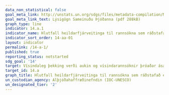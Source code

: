 ```yaml
---
data_non_statistical: false
goal_meta_link: http://unstats.un.org/sdgs/files/metadata-compilation/Metadata-Goal-14.pdf
goal_meta_link_text: Lýsigögn Sameinuðu Þjóðanna (pdf 288kB)
graph_type: line
indicator: 14.a.1
indicator_name: Hlutfall heildarfjárveitinga til rannsókna sem ráðstafað er til rannsókna í haftækni.
indicator_sort_order: 14-aa-01
layout: indicator
permalink: /14-a-1/
published: true
reporting_status: notstarted
sdg_goal: '14'
target: Vísindaleg þekking verði aukin og vísindarannsóknir þróaðar ásamt tækniþekkingu í haffræðum, að teknu tilliti til viðmiðunarreglna Alþjóðahaffræðinefndarinnar um hvernig nýta má þekkingu í sjávarútvegi til framþróunar í þróunarlöndunum, einkum þeim sem eru smáeyríki og þeim sem eru skemmst á veg komin, í því skyni að vernda hafið og líffræðilega fjölbreytni þess.
target_id: 14.a
graph_title: Hlutfall heildarfjárveitinga til rannsókna sem ráðstafað er til rannsókna í haftækni.
un_custodian_agency: Alþjóðahaffræðinefndin (IOC-UNESCO)
un_designated_tier: '2'
---
```

